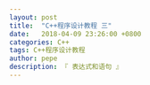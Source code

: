 ```yaml
---
layout: post
title:  "C++程序设计教程 三"
date:   2018-04-09 23:26:00 +0800
categories: C++
tags: C++程序设计教程
author: pepe
description: 『 表达式和语句 』
---
```























